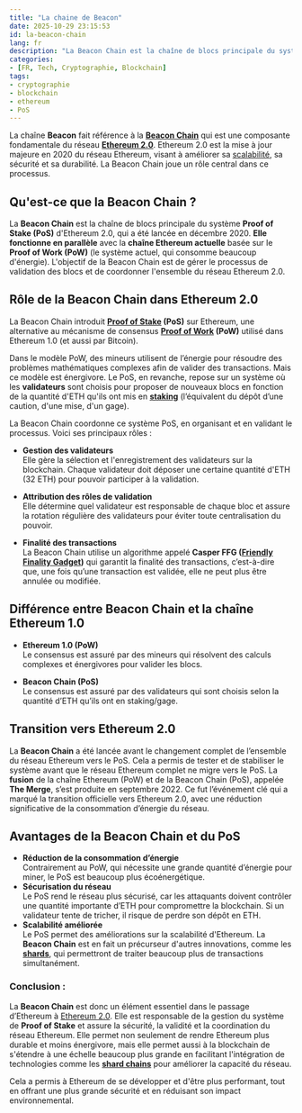 ```yaml
---
title: "La chaine de Beacon"
date: 2025-10-29 23:15:53
id: la-beacon-chain
lang: fr
description: "La Beacon Chain est la chaîne de blocs principale du système Proof of Stake (PoS) d'Ethereum 2.0, qui a été lancée en décembre 2020."
categories:
- [FR, Tech, Cryptographie, Blockchain]
tags:
- cryptographie
- blockchain
- ethereum
- PoS
---
```


La chaîne **Beacon** fait référence à la **[Beacon Chain](https://www.binance.com/fr/academy/glossary/beacon-chain)** qui est une composante fondamentale du
réseau **[Ethereum 2.0](https://www.binance.com/fr/academy/articles/what-is-ethereum-2-0-and-why-does-it-matter)**. Ethereum 2.0 est la mise à jour majeure en 2020 du réseau Ethereum, visant à
améliorer sa [scalabilité](https://fr.wiktionary.org/wiki/scalabilit%C3%A9), sa sécurité et sa durabilité. La Beacon Chain joue un rôle central dans ce
processus.

## Qu'est-ce que la Beacon Chain ?

La **Beacon Chain** est la chaîne de blocs principale du système **Proof of Stake (PoS)** d'Ethereum
2.0, qui a été lancée en décembre 2020. **Elle fonctionne en parallèle** avec la **chaîne Ethereum
actuelle** basée sur le **Proof of Work (PoW)** (le système actuel, qui consomme beaucoup
d'énergie). L'objectif de la Beacon Chain est de gérer le processus de validation des blocs et de
coordonner l'ensemble du réseau Ethereum 2.0.

## Rôle de la Beacon Chain dans Ethereum 2.0

La Beacon Chain introduit **[Proof of Stake](https://www.binance.com/fr/academy/articles/proof-of-stake-explained) (PoS)**
sur Ethereum, une alternative au mécanisme de consensus **[Proof of Work](https://www.binance.com/fr/academy/articles/proof-of-work-explained) (PoW)**
utilisé dans Ethereum 1.0 (et aussi par Bitcoin).

Dans le modèle PoW, des mineurs utilisent de l’énergie pour résoudre des problèmes mathématiques
complexes afin de valider des transactions. Mais ce modèle est énergivore. Le PoS, en revanche,
repose sur un système où les **validateurs** sont choisis pour proposer de nouveaux blocs en
fonction de la quantité d'ETH qu'ils ont mis en
**[staking](https://www.binance.com/fr/academy/articles/what-is-staking)** (l’équivalent du dépôt
d’une caution, d'une mise, d'un gage).

La Beacon Chain coordonne ce système PoS, en organisant et en validant le processus. Voici ses
principaux rôles :

* **Gestion des validateurs**  
  Elle gère la sélection et l'enregistrement des validateurs sur la blockchain. Chaque validateur
  doit déposer une certaine quantité d'ETH (32 ETH) pour pouvoir participer à la validation.

* **Attribution des rôles de validation**  
  Elle détermine quel validateur est responsable de chaque bloc et assure la rotation régulière des
  validateurs pour éviter toute centralisation du pouvoir.

* **Finalité des transactions**  
  La Beacon Chain utilise un algorithme appelé **Casper FFG ([Friendly Finality Gadget](https://tokens-economy.gitbook.io/consensus/chain-based-proof-of-stake/proof-of-stake-casper-pos-casper))** qui
  garantit la finalité des transactions, c’est-à-dire que, une fois qu’une transaction est validée,
  elle ne peut plus être annulée ou modifiée.

## Différence entre Beacon Chain et la chaîne Ethereum 1.0

* **Ethereum 1.0 (PoW)**  
  Le consensus est assuré par des mineurs qui résolvent des calculs complexes et énergivores pour valider les blocs.

* **Beacon Chain (PoS)**  
  Le consensus est assuré par des validateurs qui sont choisis selon la quantité d’ETH qu’ils ont en staking/gage.

## Transition vers Ethereum 2.0

La **Beacon Chain** a été lancée avant le changement complet de l’ensemble du réseau Ethereum vers
le PoS. Cela a permis de tester et de stabiliser le système avant que le réseau Ethereum complet ne
migre vers le PoS. La **fusion** de la chaîne Ethereum (PoW) et de la Beacon Chain (PoS), appelée
**The Merge**, s’est produite en septembre 2022. Ce fut l’événement clé qui a marqué la transition
officielle vers Ethereum 2.0, avec une réduction significative de la consommation d’énergie du
réseau.

## Avantages de la Beacon Chain et du PoS

* **Réduction de la consommation d’énergie**  
  Contrairement au PoW, qui nécessite une grande quantité d’énergie pour miner, le PoS est beaucoup plus écoénergétique.
* **Sécurisation du réseau**  
  Le PoS rend le réseau plus sécurisé, car les attaquants doivent contrôler une quantité importante
  d’ETH pour compromettre la blockchain. Si un validateur tente de tricher, il risque de perdre son
  dépôt en ETH.
* **Scalabilité améliorée**  
  Le PoS permet des améliorations sur la scalabilité d'Ethereum. La **Beacon Chain** est en fait un
  précurseur d'autres innovations, comme les **[shards](https://www.binance.com/fr/academy/glossary/sharding)**,
  qui permettront de traiter beaucoup plus de transactions simultanément.

### Conclusion :

La **Beacon Chain** est donc un élément essentiel dans le passage d’Ethereum à [Ethereum 2.0](https://www.binance.com/fr/academy/articles/what-is-ethereum-2-0-and-why-does-it-matter). Elle
est responsable de la gestion du système de **Proof of Stake** et assure la sécurité, la validité et
la coordination du réseau Ethereum. Elle permet non seulement de rendre Ethereum plus durable et
moins énergivore, mais elle permet aussi à la blockchain de s'étendre à une échelle beaucoup plus grande en
facilitant l'intégration de technologies comme les **[shard chains](https://www.binance.com/fr/academy/glossary/sharding)**
pour améliorer la capacité du réseau.

Cela a permis à Ethereum de se développer et d'être plus performant, tout en offrant une plus
grande sécurité et en réduisant son impact environnemental.

